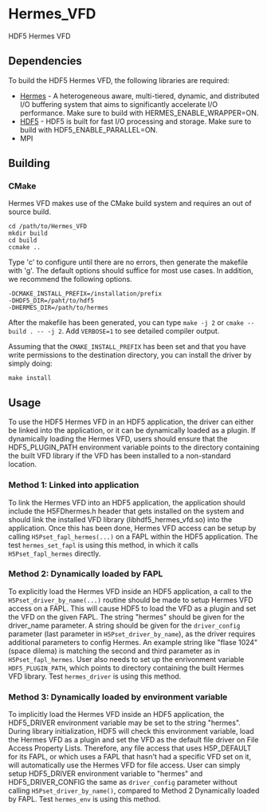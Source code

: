 # Hermes_VFD
HDF5 Hermes VFD

## Dependencies
To build the HDF5 Hermes VFD, the following libraries are required:
* [Hermes](https://github.com/HDFGroup/hermes) - A heterogeneous aware, multi-tiered, dynamic, and distributed I/O buffering system that aims to significantly accelerate I/O performance. Make sure to build with HERMES_ENABLE_WRAPPER=ON.
* [HDF5](https://github.com/HDFGroup/hdf5) - HDF5 is built for fast I/O processing and storage. Make sure to build with HDF5_ENABLE_PARALLEL=ON.
* MPI

## Building

### CMake
Hermes VFD makes use of the CMake build system and requires an out of source build.
```
cd /path/to/Hermes_VFD
mkdir build
cd build
ccmake ..
```

Type 'c' to configure until there are no errors, then generate the makefile with 'g'. The default options should suffice for most use cases. In addition, we recommend the following options.

```
-DCMAKE_INSTALL_PREFIX=/installation/prefix
-DHDF5_DIR=/paht/to/hdf5
-DHERMES_DIR=/path/to/hermes
```
After the makefile has been generated, you can type `make -j 2` or `cmake --build . -- -j 2`. Add `VERBOSE=1` to see detailed compiler output.

Assuming that the `CMAKE_INSTALL_PREFIX` has been set and that you have write permissions to the destination directory, you can install the driver by simply doing:
```
make install
```

## Usage
To use the HDF5 Hermes VFD in an HDF5 application, the driver can either be linked into the application, or it can be dynamically loaded as a plugin. If dynamically loading the Hermes VFD, users should ensure that the HDF5_PLUGIN_PATH environment variable points to the directory containing the built VFD library if the VFD has been installed to a non-standard location.

### Method 1: Linked into application
To link the Hermes VFD into an HDF5 application, the application should include the H5FDhermes.h header that gets installed on the system and should link the installed VFD library (libhdf5_hermes_vfd.so) into the application. Once this has been done, Hermes VFD access can be setup by calling `H5Pset_fapl_hermes(...)` on a FAPL within the HDF5 application. The test `hermes_set_fapl` is using this method, in which it calls `H5Pset_fapl_hermes` directly.

### Method 2: Dynamically loaded by FAPL
To explicitly load the Hermes VFD inside an HDF5 application, a call to the `H5Pset_driver_by_name(...)` routine should be made to setup Hermes VFD access on a FAPL. This will cause HDF5 to load the VFD as a plugin and set the VFD on the given FAPL. The string "hermes" should be given for the driver_name parameter. A string should be given for the `driver_config` parameter (last parameter in `H5Pset_driver_by_name`), as the driver requires additional parameters to config Hermes. An example string like "flase 1024" (space dilema) is matching the second and third parameter as in `H5Pset_fapl_hermes`. User also needs to set up the enrivonment variable `HDF5_PLUGIN_PATH`, which points to directory containing the built Hermes VFD library. Test `hermes_driver` is using this method.

### Method 3: Dynamically loaded by environment variable
To implicitly load the Hermes VFD inside an HDF5 application, the HDF5_DRIVER environment variable may be set to the string "hermes". During library initialization, HDF5 will check this environment variable, load the Hermes VFD as a plugin and set the VFD as the default file driver on File Access Property Lists. Therefore, any file access that uses H5P_DEFAULT for its FAPL, or which uses a FAPL that hasn't had a specific VFD set on it, will automatically use the Hermes VFD for file access. User can simply setup HDF5_DRIVER environment variable to "hermes" and HDF5_DRIVER_CONFIG the same as `driver_config` parameter without calling `H5Pset_driver_by_name()`, compared to Method 2 Dynamically loaded by FAPL. Test `hermes_env` is using this method.
